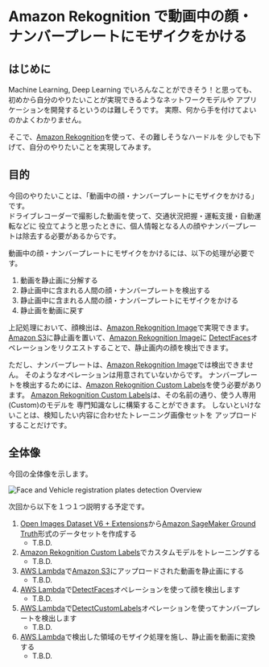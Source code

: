 # Amazon Rekognition で動画中の顔・ナンバープレートにモザイクをかける

## はじめに

Machine Learning, Deep Learning でいろんなことができそう！と思っても、
初めから自分のやりたいことが実現できるようなネットワークモデルや
アプリケーションを開発するというのは難しそうです。
実際、何から手を付けてよいのかよくわかりません。

そこで、[Amazon Rekognition][]を使って、その難しそうなハードルを
少しでも下げて、自分のやりたいことを実現してみます。

## 目的

今回のやりたいことは、「動画中の顔・ナンバープレートにモザイクをかける」です。  
ドライブレコーダーで撮影した動画を使って、交通状況把握・運転支援・自動運転などに
役立てようと思ったときに、個人情報となる人の顔やナンバープレートは除去する必要があるからです。

動画中の顔・ナンバープレートにモザイクをかけるには、以下の処理が必要です。

1. 動画を静止画に分解する
2. 静止画中に含まれる人間の顔・ナンバープレートを検出する
3. 静止画中に含まれる人間の顔・ナンバープレートにモザイクをかける
4. 静止画を動画に戻す

上記処理において、顔検出は、[Amazon Rekognition Image][]で実現できます。
[Amazon S3][]に静止画を置いて、[Amazon Rekognition Image][]に
[DetectFaces][]オペレーションをリクエストすることで、静止画内の顔を検出できます。

ただし、ナンバープレートは、[Amazon Rekognition Image][]では検出できません。
そのようなオペレーションは用意されていないからです。
ナンバープレートを検出するためには、[Amazon Rekognition Custom Labels][]を使う必要があります。
[Amazon Rekognition Custom Labels][]は、その名前の通り、使う人専用(Custom)のモデルを
専門知識なしに構築することができます。
しないといけないことは、検知したい内容に合わせたトレーニング画像セットを
アップロードすることだけです。

## 全体像

今回の全体像を示します。

![Face and Vehicle registration plates detection Overview](https://github.com/naomori/qiita-images/blob/master/item_55928c185e989a9f1830/Face_and_VehicleRegistrationPlates_Detection_Overview.png "Face and Vehicle registration plates detection Overview")

次回から以下を１つ１つ説明する予定です。

1. [Open Images Dataset V6 + Extensions][]から[Amazon SageMaker Ground Truth][]形式のデータセットを作成する
    - T.B.D.
2. [Amazon Rekognition Custom Labels][]でカスタムモデルをトレーニングする
    - T.B.D.
3. [AWS Lambda][]で[Amazon S3][]にアップロードされた動画を静止画にする
    - T.B.D.
4. [AWS Lambda][]で[DetectFaces][]オペレーションを使って顔を検出します
    - T.B.D.
5. [AWS Lambda][]で[DetectCustomLabels][]オペレーションを使ってナンバープレートを検出します
    - T.B.D.
6. [AWS Lambda][]で検出した領域のモザイク処理を施し、静止画を動画に変換する
    - T.B.D.


[AWS Lambda]: https://aws.amazon.com/lambda/
[Amazon S3]: https://aws.amazon.com/s3/
[Amazon Rekognition]: https://aws.amazon.com/jp/rekognition/?nc=sn&loc=0
[Amazon Rekognition Image]: https://aws.amazon.com/jp/rekognition/image-features/?nc=sn&loc=3&dn=2
[DetectFaces]: https://docs.aws.amazon.com/ja_jp/rekognition/latest/dg/faces-detect-images.html
[Amazon Rekognition Custom Labels]: https://aws.amazon.com/jp/rekognition/custom-labels-features/
[DetectCustomLabels]: https://docs.aws.amazon.com/ja_jp/rekognition/latest/dg/API_DetectCustomLabels.html
[Open Images Dataset V6 + Extensions]: https://storage.googleapis.com/openimages/web/index.html
[Amazon SageMaker Ground Truth]: https://aws.amazon.com/jp/sagemaker/groundtruth/
